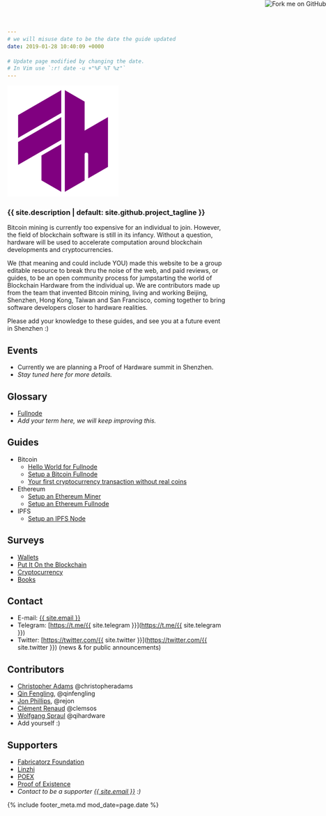 ```yaml
---
# we will misuse date to be the date the guide updated
date: 2019-01-28 10:40:09 +0000

# Update page modified by changing the date.
# In Vim use `:r! date -u +"%F %T %z"`
---
```


<a class="github-ribbon" href="{{ site.github.repository_url }}"><img style="position: absolute; top: 0; right: 0; border: 0;" src="https://s3.amazonaws.com/github/ribbons/forkme_right_green_007200.png" alt="Fork me on GitHub"></a>

![](/assets/qi-logo-256.png?raw=true)

### {{ site.description | default: site.github.project_tagline }}

Bitcoin mining is currently too expensive for an individual to join. However, the field of blockchain software is still in its infancy. Without a question, hardware will be used to accelerate computation around blockchain developments and cryptocurrencies.

We (that meaning and could include YOU) made this website to be a group editable resource to break thru the noise of the web, and paid reviews, or guides, to be an open community process for jumpstarting the world of Blockchain Hardware from the individual up. We are contributors made up from the team that invented Bitcoin mining, living and working Beijing, Shenzhen, Hong Kong, Taiwan and San Francisco, coming together to bring software developers closer to hardware realities.

Please add your knowledge to these guides, and see you at a future event in Shenzhen :)

## Events

- Currently we are planning a Proof of Hardware summit in Shenzhen.
- _Stay tuned here for more details._

## Glossary

- [Fullnode](/glossary/fullnode)
- _Add your term here, we will keep improving this._

## Guides

- Bitcoin
  - [Hello World for Fullnode](/guide/fullnode-helloworld)
  - [Setup a Bitcoin Fullnode](/guide/setup-bitcoin-fullnode)
  - [Your first cryptocurrency transaction without real coins](/guide/testnet-guide.md)
- Ethereum
  - [Setup an Ethereum Miner](/guide/setup-ethereum-miner)
  - [Setup an Ethereum Fullnode](/guide/setup-ethereum-fullnode)
- IPFS
  - [Setup an IPFS Node](/guide/setup-ipfs-node)

## Surveys

- [Wallets](/survey/wallets)
- [Put It On the Blockchain](/survey/put-it-on-the-blockchain)
- [Cryptocurrency](/survey/cryptocurrency)
- [Books](/survey/books)


## Contact

- E-mail: <a href="mailto:{{ site.email }}">{{ site.email }}</a>
- Telegram: [https://t.me/{{ site.telegram }}](https://t.me/{{ site.telegram }})
- Twitter: [https://twitter.com/{{ site.twitter }}](https://twitter.com/{{ site.twitter }}) (news & for public announcements)

## Contributors

- [Christopher Adams](https://christopheradams.io) @christopheradams
- [Qin Fengling](http://qinfengling.io), @qinfengling
- [Jon Phillips](http://rejon.org), @rejon
- [Clément Renaud](http://clementrenaud.com) @clemsos
- [Wolfgang Spraul](https://qihardware.com) @qihardware
- Add yourself :)

## Supporters

- [Fabricatorz Foundation](https://fabricatorz.org)
- [Linzhi](https://linzhi.io)
- [POEX](https://poex.io)
- [Proof of Existence](https://proofofexistence.com)
- _Contact to be a supporter <a href="mailto:{{ site.email }}">{{ site.email }}</a>  :)_


{% include footer_meta.md mod_date=page.date %}
